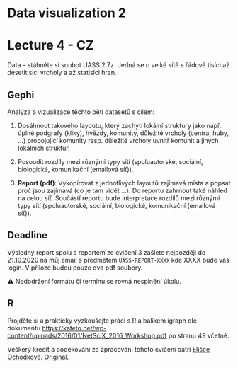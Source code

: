 # Data visualization 2

# Lecture 4 - CZ

Data – stáhněte si soubot UASS 2.7z.  Jedná se o velké sítě s řádově
tisíci až desetitisíci vrcholy a až statisíci hran.

## Gephi 

Analýza a vizualizace těchto pěti datasetů s cílem:

1. Dosáhnout takového layoutu, který zachytí lokální struktury jako např. úplné podgrafy (kliky), hvězdy, komunity, důležité vrcholy (centra, huby, …) propojující komunity resp. důležité vrcholy uvnitř komunit a jiných lokálních struktur. 

2. Posoudit rozdíly mezi různými typy sítí (spoluautorské, sociální, biologické, komunikační (emailová síť)).

3. **Report (pdf)**: Vykopírovat z jednotlivých layoutů zajímavá místa a popsat proč jsou zajímavá (co je tam vidět …). Do reportu zahrnout také náhled na celou síť. Součástí reportu bude interpretace rozdílů mezi různými typy sítí (spoluautorské, sociální, biologické, komunikační (emailová síť)). 

## **Deadline**
Výsledný report spolu s reportem ze cvičení 3 zašlete nejpozději do 21.10.2020 na můj email s předmětem `UASS-REPORT-XXXX` kde XXXX bude váš login. V příloze budou pouze dva pdf soubory. 

:warning: Nedodržení formátu či termínu se rovná nesplnění úkolu.

## R
Projděte si a prakticky vyzkoušejte práci s R a balíkem igraph dle dokumentu https://kateto.net/wp-content/uploads/2016/01/NetSciX_2016_Workshop.pdf po stranu 49 včetně.

Veškerý kredit a poděkování za zpracování tohoto cvičení patří [Elišce Ochodkové](http://www.cs.vsb.cz/ochodkova/). [Originál](http://www.cs.vsb.cz/ochodkova/courses/UASS/uass_cv3.pdf).